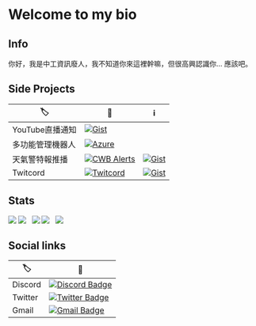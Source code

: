 # Welcome to my bio  

## Info
你好，我是中工資訊廢人，我不知道你來這裡幹嘛，但很高興認識你... 應該吧。  

## Side Projects
|🏷️|🔗|ℹ️|
|-|-|-|
|YouTube直播通知|[![Gist](https://img.shields.io/badge/-GitHub Repo-7289da?style=flat-square&logo=GitHub&logoColor=white&link=https://github.com/NightFeather0615/YouTube-Stream-Status-publish)](https://github.com/NightFeather0615/YouTube-Stream-Status-publish)||
|多功能管理機器人|[![Azure](https://img.shields.io/badge/-Azure＃5219-7289da?style=flat-square&logo=Discord&logoColor=white&link=https://discord.com/api/oauth2/authorize?client_id=866699115299864586&permissions=8&scope=bot%20applications.commands)](https://discord.com/api/oauth2/authorize?client_id=866699115299864586&permissions=8&scope=bot%20applications.commands)|
|天氣警特報推播|[![CWB Alerts](https://img.shields.io/badge/-CWB Alerts＃0421-7289da?style=flat-square&logo=Discord&logoColor=white&link=https://discord.com/api/oauth2/authorize?client_id=916370882719539251&permissions=274878393360&scope=bot%20applications.commands)](https://discord.com/api/oauth2/authorize?client_id=916370882719539251&permissions=274878393360&scope=bot%20applications.commands)|[![Gist](https://img.shields.io/badge/-Gist-7289da?style=flat-square&logo=GitHub&logoColor=white&link=https://gist.github.com/NightFeather0615/51d8493fbe174c026442f8cc70a5c726)](https://gist.github.com/NightFeather0615/51d8493fbe174c026442f8cc70a5c726)|
|Twitcord|[![Twitcord](https://img.shields.io/badge/-Twitcord＃8992-7289da?style=flat-square&logo=Discord&logoColor=white&link=https://discord.com/api/oauth2/authorize?client_id=917122425102163971&permissions=412317248576&scope=bot%20applications.commands)](https://discord.com/api/oauth2/authorize?client_id=917122425102163971&permissions=412317248576&scope=bot%20applications.commands)|[![Gist](https://img.shields.io/badge/-Gist-7289da?style=flat-square&logo=GitHub&logoColor=white&link=https://gist.github.com/NightFeather0615/866e7d3f5a4e3e9e12e4c2e654c33780)](https://gist.github.com/NightFeather0615/866e7d3f5a4e3e9e12e4c2e654c33780)|

## Stats
![](https://raw.githubusercontent.com/NightFeather0615/NightFeather0615/main/profile-summary-card-output/github_dark/0-profile-details.svg)
![](https://raw.githubusercontent.com/NightFeather0615/NightFeather0615/main/profile-summary-card-output/github_dark/1-repos-per-language.svg)    ![](https://raw.githubusercontent.com/NightFeather0615/NightFeather0615/main/profile-summary-card-output/github_dark/2-most-commit-language.svg)
![](https://raw.githubusercontent.com/NightFeather0615/NightFeather0615/main/profile-summary-card-output/github_dark/3-stats.svg)    ![](https://raw.githubusercontent.com/NightFeather0615/NightFeather0615/main/profile-summary-card-output/github_dark/4-productive-time.svg)

## Social links
|🏷️|🔗|
|-|-|
|Discord|[![Discord Badge](https://img.shields.io/badge/-NightFeather＃0144-7289da?style=flat-square&logo=Discord&logoColor=white&link=https://discord.com/login)](https://discord.com/login)|
|Twitter|[![Twitter Badge](https://img.shields.io/badge/-@NightFeatherOwO-1DA1F2?style=flat-square&logo=Twitter&logoColor=white&link=https://twitter.com/NightFeatherOwO)](https://twitter.com/NightFeatherOwO)|
|Gmail|[![Gmail Badge](https://img.shields.io/badge/-leolee50910@gmail.com-c14438?style=flat-square&logo=Gmail&logoColor=white&link=mailto:leolee50910@gmail.com)](mailto:leolee50910@gmail.com)|
